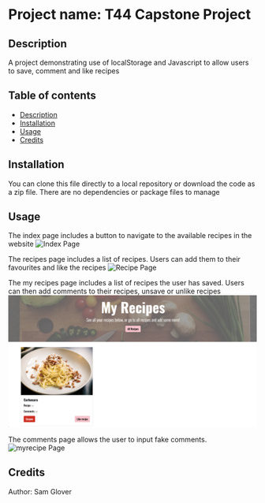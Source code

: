# Project name: T44 Capstone Project

<a name="description"/>

## Description 
A project demonstrating use of localStorage and Javascript to allow users to save, comment and like recipes 

## Table of contents 
- [Description](#description)  
- [Installation](#installation)
- [Usage](#usage)
- [Credits](#credits)


<a name="installation"/>

## Installation
You can clone this file directly to a local repository or download the code as a zip file. There are no dependencies or package files to manage

<a name="usage"/>

## Usage
The index page includes a button to navigate to the available recipes in the website 
![Index Page](dist/images/index.png)

The recipes page includes a list of recipes. Users can add them to their favourites and like the recipes 
![Recipe Page](dist/images/recipes.png)

The my recipes page includes a list of recipes the user has saved. Users can then add comments to their recipes, unsave or unlike recipes
![myrecipe Page](dist/images/myrecipes.png)

The comments page allows the user to input fake comments. 
![myrecipe Page](dist/images/comments.png)

<a name="credits"/>

## Credits 
Author: Sam Glover 
